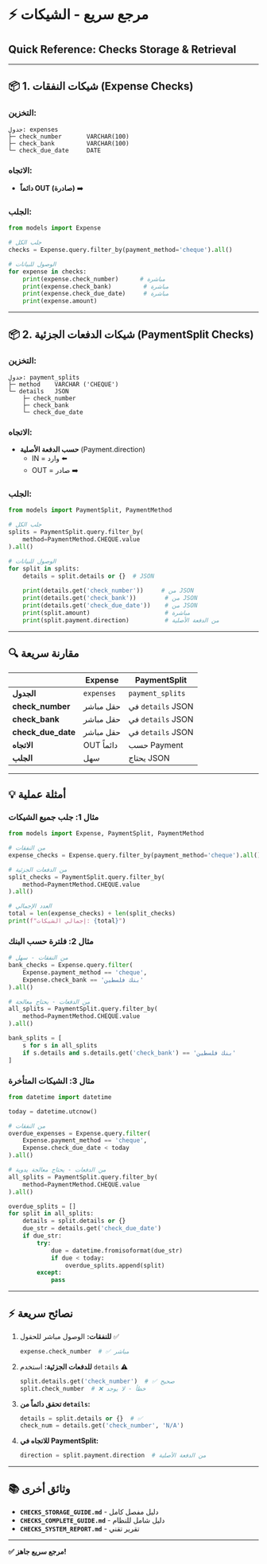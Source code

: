 # ⚡ مرجع سريع - الشيكات
## Quick Reference: Checks Storage & Retrieval

---

## 📦 1. شيكات النفقات (Expense Checks)

### التخزين:
```
جدول: expenses
├─ check_number       VARCHAR(100)
├─ check_bank         VARCHAR(100)
└─ check_due_date     DATE
```

### الاتجاه:
- **دائماً OUT (صادرة)** ➡️

### الجلب:
```python
from models import Expense

# جلب الكل
checks = Expense.query.filter_by(payment_method='cheque').all()

# الوصول للبيانات
for expense in checks:
    print(expense.check_number)      # مباشرة
    print(expense.check_bank)         # مباشرة
    print(expense.check_due_date)     # مباشرة
    print(expense.amount)
```

---

## 📦 2. شيكات الدفعات الجزئية (PaymentSplit Checks)

### التخزين:
```
جدول: payment_splits
├─ method    VARCHAR ('CHEQUE')
└─ details   JSON
    ├─ check_number
    ├─ check_bank
    └─ check_due_date
```

### الاتجاه:
- **حسب الدفعة الأصلية** (Payment.direction)
  - IN = وارد ⬅️
  - OUT = صادر ➡️

### الجلب:
```python
from models import PaymentSplit, PaymentMethod

# جلب الكل
splits = PaymentSplit.query.filter_by(
    method=PaymentMethod.CHEQUE.value
).all()

# الوصول للبيانات
for split in splits:
    details = split.details or {}  # JSON
    
    print(details.get('check_number'))     # من JSON
    print(details.get('check_bank'))        # من JSON
    print(details.get('check_due_date'))    # من JSON
    print(split.amount)                     # مباشرة
    print(split.payment.direction)          # من الدفعة الأصلية
```

---

## 🔍 مقارنة سريعة

| | Expense | PaymentSplit |
|---|---------|--------------|
| **الجدول** | `expenses` | `payment_splits` |
| **check_number** | حقل مباشر | في `details` JSON |
| **check_bank** | حقل مباشر | في `details` JSON |
| **check_due_date** | حقل مباشر | في `details` JSON |
| **الاتجاه** | OUT دائماً | حسب Payment |
| **الجلب** | سهل | يحتاج JSON |

---

## 💡 أمثلة عملية

### مثال 1: جلب جميع الشيكات
```python
from models import Expense, PaymentSplit, PaymentMethod

# من النفقات
expense_checks = Expense.query.filter_by(payment_method='cheque').all()

# من الدفعات الجزئية
split_checks = PaymentSplit.query.filter_by(
    method=PaymentMethod.CHEQUE.value
).all()

# العدد الإجمالي
total = len(expense_checks) + len(split_checks)
print(f"إجمالي الشيكات: {total}")
```

### مثال 2: فلترة حسب البنك
```python
# من النفقات - سهل
bank_checks = Expense.query.filter(
    Expense.payment_method == 'cheque',
    Expense.check_bank == 'بنك فلسطين'
).all()

# من الدفعات - يحتاج معالجة
all_splits = PaymentSplit.query.filter_by(
    method=PaymentMethod.CHEQUE.value
).all()

bank_splits = [
    s for s in all_splits 
    if s.details and s.details.get('check_bank') == 'بنك فلسطين'
]
```

### مثال 3: الشيكات المتأخرة
```python
from datetime import datetime

today = datetime.utcnow()

# من النفقات
overdue_expenses = Expense.query.filter(
    Expense.payment_method == 'cheque',
    Expense.check_due_date < today
).all()

# من الدفعات - يحتاج معالجة يدوية
all_splits = PaymentSplit.query.filter_by(
    method=PaymentMethod.CHEQUE.value
).all()

overdue_splits = []
for split in all_splits:
    details = split.details or {}
    due_str = details.get('check_due_date')
    if due_str:
        try:
            due = datetime.fromisoformat(due_str)
            if due < today:
                overdue_splits.append(split)
        except:
            pass
```

---

## ⚡ نصائح سريعة

1. **للنفقات:** الوصول مباشر للحقول ✅
   ```python
   expense.check_number  # ✅ مباشر
   ```

2. **للدفعات الجزئية:** استخدم `details` ⚠️
   ```python
   split.details.get('check_number')  # ✅ صحيح
   split.check_number  # ❌ خطأ - لا يوجد
   ```

3. **تحقق دائماً من `details`:**
   ```python
   details = split.details or {}  # ✅
   check_num = details.get('check_number', 'N/A')
   ```

4. **للاتجاه في PaymentSplit:**
   ```python
   direction = split.payment.direction  # من الدفعة الأصلية
   ```

---

## 📚 وثائق أخرى

- **`CHECKS_STORAGE_GUIDE.md`** - دليل مفصل كامل
- **`CHECKS_COMPLETE_GUIDE.md`** - دليل شامل للنظام
- **`CHECKS_SYSTEM_REPORT.md`** - تقرير تقني

---

**✅ مرجع سريع جاهز!**


